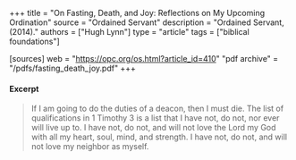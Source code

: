 +++
title = "On Fasting, Death, and Joy: Reflections on My Upcoming Ordination"
source = "Ordained Servant"
description = "Ordained Servant, (2014)."
authors = ["Hugh Lynn"]
type = "article"
tags = ["biblical foundations"]

[sources]
web = "https://opc.org/os.html?article_id=410"
"pdf archive" = "/pdfs/fasting_death_joy.pdf"
+++

#### Excerpt

> If I am going to do the duties of a deacon, then I must die. The list of qualifications in 1 Timothy 3 is a list that I have not, do not, nor ever will live up to. I have not, do not, and will not love the Lord my God with all my heart, soul, mind, and strength. I have not, do not, and will not love my neighbor as myself.


